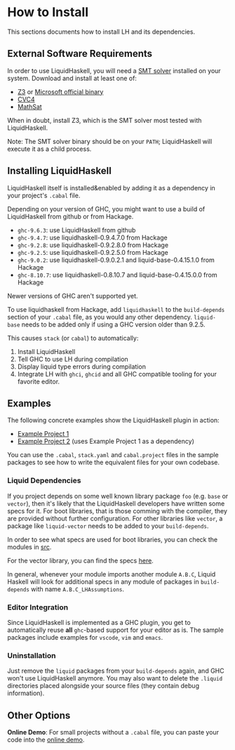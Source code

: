 # How to Install

This sections documents how to install LH and its dependencies.

## External Software Requirements

In order to use LiquidHaskell, you will need a [SMT solver](https://en.wikipedia.org/wiki/Satisfiability_modulo_theories)
installed on your system. Download and install at least one of:

* [Z3](https://github.com/Z3Prover/z3) or [Microsoft official binary](https://github.com/Z3Prover/z3/releases)
* [CVC4](https://cvc4.github.io/)
* [MathSat](https://mathsat.fbk.eu/)

When in doubt, install Z3, which is the SMT solver most tested with LiquidHaskell.

Note: The SMT solver binary should be on your `PATH`; LiquidHaskell will execute it as a child process.

## Installing LiquidHaskell

LiquidHaskell itself is installed&enabled by adding it as a dependency in your project's `.cabal` file.

Depending on your version of GHC, you might want to use a build of LiquidHaskell from github or from Hackage.

* `ghc-9.6.3`: use LiquidHaskell from github
* `ghc-9.4.7`: use liquidhaskell-0.9.4.7.0 from Hackage
* `ghc-9.2.8`: use liquidhaskell-0.9.2.8.0 from Hackage
* `ghc-9.2.5`: use liquidhaskell-0.9.2.5.0 from Hackage
* `ghc-9.0.2`: use liquidhaskell-0.9.0.2.1 and liquid-base-0.4.15.1.0 from Hackage
* `ghc-8.10.7`: use liquidhaskell-0.8.10.7 and liquid-base-0.4.15.0.0 from Hackage

Newer versions of GHC aren't supported yet.

To use liquidhaskell from Hackage, add `liquidhaskell` to the `build-depends`
section of your `.cabal` file, as you would any other dependency. `liquid-base`
needs to be added only if using a GHC version older than 9.2.5.

This causes `stack` (or `cabal`) to automatically:

1. Install LiquidHaskell
2. Tell GHC to use LH during compilation
3. Display liquid type errors during compilation
4. Integrate LH with `ghci`, `ghcid` and all GHC compatible tooling for your favorite editor.

## Examples

The following concrete examples show the LiquidHaskell plugin in action:

- [Example Project 1](https://github.com/ucsd-progsys/lh-plugin-demo)
- [Example Project 2](https://github.com/ucsd-progsys/lh-plugin-demo-client) (uses Example Project 1 as a dependency)

You can use the `.cabal`, `stack.yaml` and `cabal.project` files in the
sample packages to see how to write the equivalent files for your own
codebase.

### Liquid Dependencies

If you project depends on some well known library package `foo` (e.g. `base` or `vector`), then it's likely that the LiquidHaskell developers have written some specs for it. For boot libraries, that is those comming with the compiler, they are provided without further configuration. For other libraries like `vector`, a package like `liquid-vector` needs to be added to your `build-depends`.

In order to see what specs are used for boot libraries, you can check the
modules in [src](https://github.com/ucsd-progsys/liquidhaskell/tree/develop/src).

For the vector library, you can find the specs [here](https://github.com/ucsd-progsys/liquidhaskell/tree/develop/liquid-vector).

In general, whenever your module imports another module `A.B.C`, Liquid Haskell
will look for additional specs in any module of packages in `build-depends` with name
`A.B.C_LHAssumptions`.

### Editor Integration

Since LiquidHaskell is implemented as a GHC plugin, you get to automatically reuse **all** `ghc`-based support
for your editor as is. The sample packages include examples for `vscode`, `vim` and `emacs`.

### Uninstallation

Just remove the `liquid` packages from your `build-depends` again, and GHC won't use LiquidHaskell anymore.
You may also want to delete the `.liquid` directories placed alongside your source files (they contain debug information).

## Other Options

**Online Demo**: For small projects without a `.cabal` file, you can paste your code into the [online demo](http://goto.ucsd.edu:8090/index.html).
